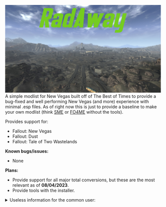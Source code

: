 ![RadAway](https://github.com/Biblioklept/radaway/blob/main/img/radaway.png)
A simple modlist for New Vegas built off of The Best of Times to provide a bug-fixed and well performing New Vegas (and more) experience with minimal .esp files. As of right now this is just to provide a baseline to make your own modlist (think [SME](https://thephoenixflavour.com/skyrim-se/sme/) or [FO4ME](https://github.com/GozerBlackCat/FO4ME) without the tools).

Provides support for:
- Fallout: New Vegas
- Fallout: Dust
- Fallout: Tale of Two Wastelands

__Known bugs/issues:__

- None

__Plans:__
- Provide support for all major total conversions, but these are the most relevant as of __08/04/2023__.
- Provide tools with the installer.

<details>
<summary>Useless information for the common user:</summary>
<br>

__Fixed bugs/issues:__

- Modlist goes out of order if not using TTW list, and puts `TTW 3.3.2` and `TTW Quickstart Item Remover - INI` at the bottom in the development section.

Response: Adding an empty "textures" folder to both.

- 10mm Pistol(s) has broken sights.

Response: Removing `Vanilla Iron Sights Realligned` and solely relying on `Weapon Mesh Improvement Mod`.
</details>
